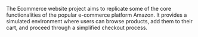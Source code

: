 The Ecommerce website project aims to replicate some of the core functionalities of the popular e-commerce platform Amazon. It provides a simulated environment where users can browse products, add them to their cart, and proceed through a simplified checkout process.
